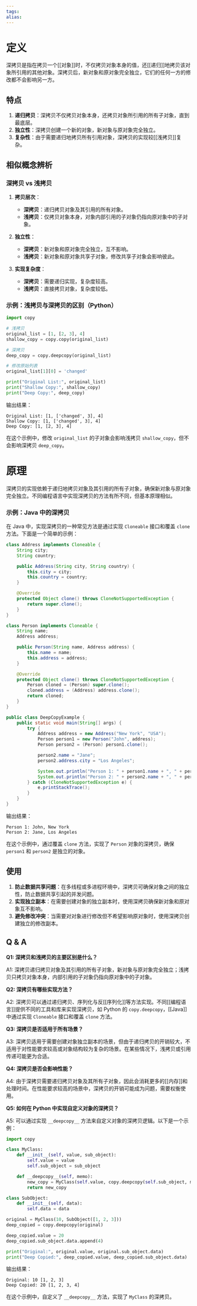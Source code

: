 ```yaml
---
tags: 
alias:
---
```


# 定义

深拷贝是指在拷贝一个[[对象]]时，不仅拷贝对象本身的值，还[[递归]]地拷贝该对象所引用的其他对象。深拷贝后，新对象和原对象完全独立，它们的任何一方的修改都不会影响另一方。

## 特点

1. **递归拷贝**：深拷贝不仅拷贝对象本身，还拷贝对象所引用的所有子对象，直到最底层。
2. **独立性**：深拷贝创建一个新的对象，新对象与原对象完全独立。
3. **复杂性**：由于需要递归地拷贝所有引用对象，深拷贝的实现较[[浅拷贝]]复杂。

## 相似概念辨析

### 深拷贝 vs 浅拷贝

1. **拷贝层次**：
   - **深拷贝**：递归拷贝对象及其引用的所有对象。
   - **浅拷贝**：仅拷贝对象本身，对象内部引用的子对象仍指向原对象中的子对象。

2. **独立性**：
   - **深拷贝**：新对象和原对象完全独立，互不影响。
   - **浅拷贝**：新对象和原对象共享子对象，修改共享子对象会影响彼此。

3. **实现复杂度**：
   - **深拷贝**：需要递归实现，复杂度较高。
   - **浅拷贝**：直接拷贝对象，复杂度较低。

### 示例：浅拷贝与深拷贝的区别（Python）

```python
import copy

# 浅拷贝
original_list = [1, [2, 3], 4]
shallow_copy = copy.copy(original_list)

# 深拷贝
deep_copy = copy.deepcopy(original_list)

# 修改原始列表
original_list[1][0] = 'changed'

print("Original List:", original_list)
print("Shallow Copy:", shallow_copy)
print("Deep Copy:", deep_copy)
```

输出结果：
```
Original List: [1, ['changed', 3], 4]
Shallow Copy: [1, ['changed', 3], 4]
Deep Copy: [1, [2, 3], 4]
```

在这个示例中，修改 `original_list` 的子对象会影响浅拷贝 `shallow_copy`，但不会影响深拷贝 `deep_copy`。

# 原理

深拷贝的实现依赖于递归地拷贝对象及其引用的所有子对象，确保新对象与原对象完全独立。不同编程语言中实现深拷贝的方法有所不同，但基本原理相似。

### 示例：Java 中的深拷贝

在 Java 中，实现深拷贝的一种常见方法是通过实现 `Cloneable` 接口和覆盖 `clone` 方法。下面是一个简单的示例：

```java
class Address implements Cloneable {
    String city;
    String country;

    public Address(String city, String country) {
        this.city = city;
        this.country = country;
    }

    @Override
    protected Object clone() throws CloneNotSupportedException {
        return super.clone();
    }
}

class Person implements Cloneable {
    String name;
    Address address;

    public Person(String name, Address address) {
        this.name = name;
        this.address = address;
    }

    @Override
    protected Object clone() throws CloneNotSupportedException {
        Person cloned = (Person) super.clone();
        cloned.address = (Address) address.clone();
        return cloned;
    }
}

public class DeepCopyExample {
    public static void main(String[] args) {
        try {
            Address address = new Address("New York", "USA");
            Person person1 = new Person("John", address);
            Person person2 = (Person) person1.clone();

            person2.name = "Jane";
            person2.address.city = "Los Angeles";

            System.out.println("Person 1: " + person1.name + ", " + person1.address.city);
            System.out.println("Person 2: " + person2.name + ", " + person2.address.city);
        } catch (CloneNotSupportedException e) {
            e.printStackTrace();
        }
    }
}
```

输出结果：
```
Person 1: John, New York
Person 2: Jane, Los Angeles
```

在这个示例中，通过覆盖 `clone` 方法，实现了 `Person` 对象的深拷贝，确保 `person1` 和 `person2` 是独立的对象。

## 使用

1. **防止数据共享问题**：在多线程或多进程环境中，深拷贝可确保对象之间的独立性，防止数据共享引起的并发问题。
2. **实现独立副本**：在需要创建对象的独立副本时，使用深拷贝确保新对象和原对象互不影响。
3. **避免修改冲突**：当需要对对象进行修改但不希望影响原对象时，使用深拷贝创建独立的修改副本。

## Q & A

**Q1: 深拷贝和浅拷贝的主要区别是什么？**

A1: 深拷贝递归拷贝对象及其引用的所有子对象，新对象与原对象完全独立；浅拷贝只拷贝对象本身，内部引用的子对象仍指向原对象中的子对象。

**Q2: 深拷贝有哪些实现方法？**

A2: 深拷贝可以通过递归拷贝、序列化与反[[序列化]]等方法实现。不同[[编程语言]]提供不同的工具和库来实现深拷贝，如 Python 的 `copy.deepcopy`，[[Java]] 中通过实现 `Cloneable` 接口和覆盖 `clone` 方法。

**Q3: 深拷贝是否适用于所有场景？**

A3: 深拷贝适用于需要创建对象独立副本的场景，但由于递归拷贝的开销较大，不适用于对性能要求较高或对象结构较为复杂的场景。在某些情况下，浅拷贝或引用传递可能更为合适。

**Q4: 深拷贝是否会影响性能？**

A4: 由于深拷贝需要递归拷贝对象及其所有子对象，因此会消耗更多的[[内存]]和处理时间。在性能要求较高的场景中，深拷贝的开销可能成为问题，需要权衡使用。

**Q5: 如何在 Python 中实现自定义对象的深拷贝？**

A5: 可以通过实现 `__deepcopy__` 方法来自定义对象的深拷贝逻辑。以下是一个示例：

```python
import copy

class MyClass:
    def __init__(self, value, sub_object):
        self.value = value
        self.sub_object = sub_object

    def __deepcopy__(self, memo):
        new_copy = MyClass(self.value, copy.deepcopy(self.sub_object, memo))
        return new_copy

class SubObject:
    def __init__(self, data):
        self.data = data

original = MyClass(10, SubObject([1, 2, 3]))
deep_copied = copy.deepcopy(original)

deep_copied.value = 20
deep_copied.sub_object.data.append(4)

print("Original:", original.value, original.sub_object.data)
print("Deep Copied:", deep_copied.value, deep_copied.sub_object.data)
```

输出结果：
```
Original: 10 [1, 2, 3]
Deep Copied: 20 [1, 2, 3, 4]
```

在这个示例中，自定义了 `__deepcopy__` 方法，实现了 `MyClass` 的深拷贝。